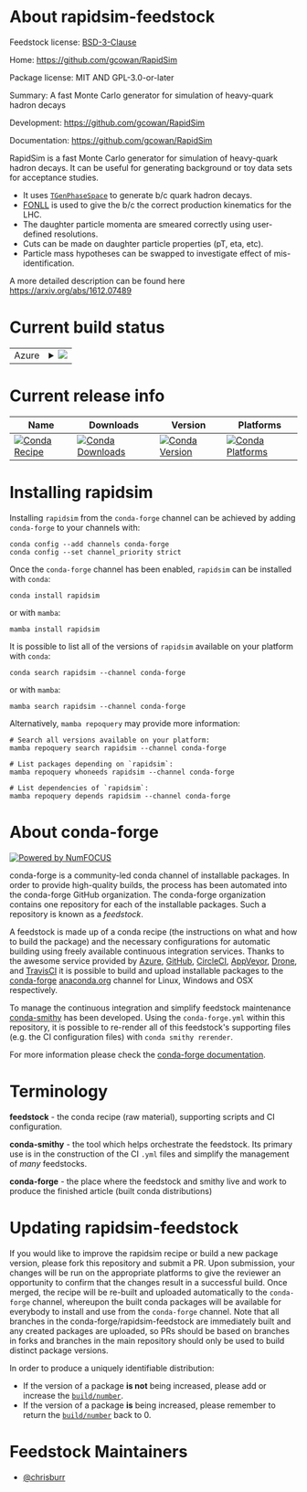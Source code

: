 About rapidsim-feedstock
========================

Feedstock license: [BSD-3-Clause](https://github.com/conda-forge/rapidsim-feedstock/blob/main/LICENSE.txt)

Home: https://github.com/gcowan/RapidSim

Package license: MIT AND GPL-3.0-or-later

Summary: A fast Monte Carlo generator for simulation of heavy-quark hadron decays

Development: https://github.com/gcowan/RapidSim

Documentation: https://github.com/gcowan/RapidSim

RapidSim is a fast Monte Carlo generator for simulation of heavy-quark hadron decays.
It can be useful for generating background or toy data sets for acceptance studies.

* It uses [`TGenPhaseSpace`](https://root.cern.ch/doc/master/classTGenPhaseSpace.html) to generate b/c quark hadron decays.
* [FONLL](http://cacciari.web.cern.ch/cacciari/fonll/) is used to give the b/c the correct production kinematics for the LHC.
* The daughter particle momenta are smeared correctly using user-defined resolutions.
* Cuts can be made on daughter particle properties (pT, eta, etc).
* Particle mass hypotheses can be swapped to investigate effect of mis-identification.

A more detailed description can be found here https://arxiv.org/abs/1612.07489


Current build status
====================


<table>
    
  <tr>
    <td>Azure</td>
    <td>
      <details>
        <summary>
          <a href="https://dev.azure.com/conda-forge/feedstock-builds/_build/latest?definitionId=6306&branchName=main">
            <img src="https://dev.azure.com/conda-forge/feedstock-builds/_apis/build/status/rapidsim-feedstock?branchName=main">
          </a>
        </summary>
        <table>
          <thead><tr><th>Variant</th><th>Status</th></tr></thead>
          <tbody><tr>
              <td>linux_64_root_base6.32.0</td>
              <td>
                <a href="https://dev.azure.com/conda-forge/feedstock-builds/_build/latest?definitionId=6306&branchName=main">
                  <img src="https://dev.azure.com/conda-forge/feedstock-builds/_apis/build/status/rapidsim-feedstock?branchName=main&jobName=linux&configuration=linux%20linux_64_root_base6.32.0" alt="variant">
                </a>
              </td>
            </tr><tr>
              <td>linux_64_root_base6.32.2</td>
              <td>
                <a href="https://dev.azure.com/conda-forge/feedstock-builds/_build/latest?definitionId=6306&branchName=main">
                  <img src="https://dev.azure.com/conda-forge/feedstock-builds/_apis/build/status/rapidsim-feedstock?branchName=main&jobName=linux&configuration=linux%20linux_64_root_base6.32.2" alt="variant">
                </a>
              </td>
            </tr><tr>
              <td>osx_64_root_base6.32.0</td>
              <td>
                <a href="https://dev.azure.com/conda-forge/feedstock-builds/_build/latest?definitionId=6306&branchName=main">
                  <img src="https://dev.azure.com/conda-forge/feedstock-builds/_apis/build/status/rapidsim-feedstock?branchName=main&jobName=osx&configuration=osx%20osx_64_root_base6.32.0" alt="variant">
                </a>
              </td>
            </tr><tr>
              <td>osx_64_root_base6.32.2</td>
              <td>
                <a href="https://dev.azure.com/conda-forge/feedstock-builds/_build/latest?definitionId=6306&branchName=main">
                  <img src="https://dev.azure.com/conda-forge/feedstock-builds/_apis/build/status/rapidsim-feedstock?branchName=main&jobName=osx&configuration=osx%20osx_64_root_base6.32.2" alt="variant">
                </a>
              </td>
            </tr>
          </tbody>
        </table>
      </details>
    </td>
  </tr>
</table>

Current release info
====================

| Name | Downloads | Version | Platforms |
| --- | --- | --- | --- |
| [![Conda Recipe](https://img.shields.io/badge/recipe-rapidsim-green.svg)](https://anaconda.org/conda-forge/rapidsim) | [![Conda Downloads](https://img.shields.io/conda/dn/conda-forge/rapidsim.svg)](https://anaconda.org/conda-forge/rapidsim) | [![Conda Version](https://img.shields.io/conda/vn/conda-forge/rapidsim.svg)](https://anaconda.org/conda-forge/rapidsim) | [![Conda Platforms](https://img.shields.io/conda/pn/conda-forge/rapidsim.svg)](https://anaconda.org/conda-forge/rapidsim) |

Installing rapidsim
===================

Installing `rapidsim` from the `conda-forge` channel can be achieved by adding `conda-forge` to your channels with:

```
conda config --add channels conda-forge
conda config --set channel_priority strict
```

Once the `conda-forge` channel has been enabled, `rapidsim` can be installed with `conda`:

```
conda install rapidsim
```

or with `mamba`:

```
mamba install rapidsim
```

It is possible to list all of the versions of `rapidsim` available on your platform with `conda`:

```
conda search rapidsim --channel conda-forge
```

or with `mamba`:

```
mamba search rapidsim --channel conda-forge
```

Alternatively, `mamba repoquery` may provide more information:

```
# Search all versions available on your platform:
mamba repoquery search rapidsim --channel conda-forge

# List packages depending on `rapidsim`:
mamba repoquery whoneeds rapidsim --channel conda-forge

# List dependencies of `rapidsim`:
mamba repoquery depends rapidsim --channel conda-forge
```


About conda-forge
=================

[![Powered by
NumFOCUS](https://img.shields.io/badge/powered%20by-NumFOCUS-orange.svg?style=flat&colorA=E1523D&colorB=007D8A)](https://numfocus.org)

conda-forge is a community-led conda channel of installable packages.
In order to provide high-quality builds, the process has been automated into the
conda-forge GitHub organization. The conda-forge organization contains one repository
for each of the installable packages. Such a repository is known as a *feedstock*.

A feedstock is made up of a conda recipe (the instructions on what and how to build
the package) and the necessary configurations for automatic building using freely
available continuous integration services. Thanks to the awesome service provided by
[Azure](https://azure.microsoft.com/en-us/services/devops/), [GitHub](https://github.com/),
[CircleCI](https://circleci.com/), [AppVeyor](https://www.appveyor.com/),
[Drone](https://cloud.drone.io/welcome), and [TravisCI](https://travis-ci.com/)
it is possible to build and upload installable packages to the
[conda-forge](https://anaconda.org/conda-forge) [anaconda.org](https://anaconda.org/)
channel for Linux, Windows and OSX respectively.

To manage the continuous integration and simplify feedstock maintenance
[conda-smithy](https://github.com/conda-forge/conda-smithy) has been developed.
Using the ``conda-forge.yml`` within this repository, it is possible to re-render all of
this feedstock's supporting files (e.g. the CI configuration files) with ``conda smithy rerender``.

For more information please check the [conda-forge documentation](https://conda-forge.org/docs/).

Terminology
===========

**feedstock** - the conda recipe (raw material), supporting scripts and CI configuration.

**conda-smithy** - the tool which helps orchestrate the feedstock.
                   Its primary use is in the construction of the CI ``.yml`` files
                   and simplify the management of *many* feedstocks.

**conda-forge** - the place where the feedstock and smithy live and work to
                  produce the finished article (built conda distributions)


Updating rapidsim-feedstock
===========================

If you would like to improve the rapidsim recipe or build a new
package version, please fork this repository and submit a PR. Upon submission,
your changes will be run on the appropriate platforms to give the reviewer an
opportunity to confirm that the changes result in a successful build. Once
merged, the recipe will be re-built and uploaded automatically to the
`conda-forge` channel, whereupon the built conda packages will be available for
everybody to install and use from the `conda-forge` channel.
Note that all branches in the conda-forge/rapidsim-feedstock are
immediately built and any created packages are uploaded, so PRs should be based
on branches in forks and branches in the main repository should only be used to
build distinct package versions.

In order to produce a uniquely identifiable distribution:
 * If the version of a package **is not** being increased, please add or increase
   the [``build/number``](https://docs.conda.io/projects/conda-build/en/latest/resources/define-metadata.html#build-number-and-string).
 * If the version of a package **is** being increased, please remember to return
   the [``build/number``](https://docs.conda.io/projects/conda-build/en/latest/resources/define-metadata.html#build-number-and-string)
   back to 0.

Feedstock Maintainers
=====================

* [@chrisburr](https://github.com/chrisburr/)

